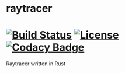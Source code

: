 # raytracer
# [![Build Status](https://travis-ci.org/jordanosborn/raytracer.svg?branch=master)](https://travis-ci.org/jordanosborn/raytracer) [![License](https://img.shields.io/github/license/jordanosborn/raytracer.svg)](https://raw.githubusercontent.com/jordanosborn/raytracer/master/LICENSE) [![Codacy Badge](https://api.codacy.com/project/badge/Grade/4b3845c6d8664e7ab663680277619c3a)](https://www.codacy.com/app/jordanosborn/raytracer?utm_source=github.com&amp;utm_medium=referral&amp;utm_content=jordanosborn/raytracer&amp;utm_campaign=Badge_Grade)
Raytracer written in Rust

